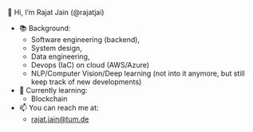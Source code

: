 👋 Hi, I’m Rajat Jain (@rajatjai)
- 📚 Background:
  - Software engineering (backend),
  - System design,
  - Data engineering,
  - Devops (IaC) on cloud (AWS/Azure)
  - NLP/Computer Vision/Deep learning (not into it anymore, but still keep track of new developments)
- 📖  Currently learning:
  - Blockchain
- 📫 You can reach me at:
  - rajat.jain@tum.de

<!---
rajatjai/rajatjai is a ✨ special ✨ repository because its `README.md` (this file) appears on your GitHub profile.
You can click the Preview link to take a look at your changes.
--->
